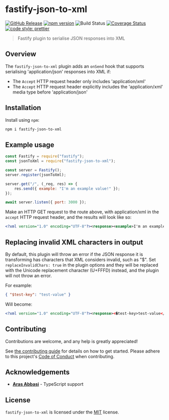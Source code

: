 # fastify-json-to-xml

[![GitHub Release](https://img.shields.io/github/release/Fdawgs/fastify-json-to-xml.svg)](https://github.com/Fdawgs/fastify-json-to-xml/releases/latest/)
[![npm version](https://img.shields.io/npm/v/fastify-json-to-xml)](https://npmjs.com/package/fastify-json-to-xml)
![Build Status](https://github.com/Fdawgs/fastify-json-to-xml/workflows/CI/badge.svg?branch=main)
[![Coverage Status](https://coveralls.io/repos/github/Fdawgs/fastify-json-to-xml/badge.svg?branch=main)](https://coveralls.io/github/Fdawgs/fastify-json-to-xml?branch=main)
[![code style: prettier](https://img.shields.io/badge/code_style-prettier-ff69b4.svg?style=flat)](https://github.com/prettier/prettier)

> Fastify plugin to serialise JSON responses into XML

## Overview

The `fastify-json-to-xml` plugin adds an `onSend` hook that supports serialising 'application/json' responses into XML if:

-   The `Accept` HTTP request header only includes 'application/xml'
-   The `Accept` HTTP request header explicitly includes the 'application/xml' media type before 'application/json'

## Installation

Install using `npm`:

```bash
npm i fastify-json-to-xml
```

## Example usage

```js
const Fastify = require("fastify");
const jsonToXml = require("fastify-json-to-xml");

const server = Fastify();
server.register(jsonToXml);

server.get("/", (_req, res) => {
	res.send({ example: "I'm an example value!" });
});

await server.listen({ port: 3000 });
```

Make an HTTP GET request to the route above, with application/xml in the `accept` HTTP request header, and the results will look like so:

```xml
<?xml version="1.0" encoding="UTF-8"?><response><example>I'm an example value!</example></response>
```

## Replacing invalid XML characters in output

By default, this plugin will throw an error if the JSON response it is transforming has characters that XML considers invalid, such as "$".
Set `replaceInvalidChars: true` in the plugin options and they will be replaced with the Unicode replacement character (U+FFFD) instead, and the plugin will not throw an error.

For example:

```json
{ "$test-key": "test-value" }
```

Will become:

```xml
<?xml version="1.0" encoding="UTF-8"?><response><�test-key>test-value</�test-key></response>'
```

## Contributing

Contributions are welcome, and any help is greatly appreciated!

See [the contributing guide](./CONTRIBUTING.md) for details on how to get started.
Please adhere to this project's [Code of Conduct](./CODE_OF_CONDUCT.md) when contributing.

## Acknowledgements

-   [**Aras Abbasi**](https://github.com/uzlopak) - TypeScript support

## License

`fastify-json-to-xml` is licensed under the [MIT](./LICENSE) license.
